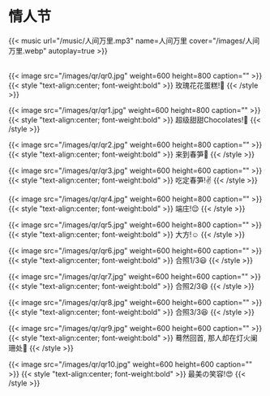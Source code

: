# 情人节


{{< music url="/music/人间万里.mp3" name=人间万里 cover="/images/人间万里.webp" autoplay=true >}}
<br/><br/>


{{< image src="/images/qr/qr0.jpg" weight=600 height=800 caption="" >}}
{{< style "text-align:center; font-weight:bold" >}} 玫瑰花花蛋糕!:pancakes: {{< /style >}}
<br/>

{{< image src="/images/qr/qr1.jpg" weight=600 height=800 caption="" >}}
{{< style "text-align:center; font-weight:bold" >}} 超级甜甜Chocolates!:cookie: {{< /style >}}
<br/>

{{< image src="/images/qr/qr2.jpg" weight=600 height=800 caption="" >}}
{{< style "text-align:center; font-weight:bold" >}} 来到春笋:european_castle: {{< /style >}}
<br/>

{{< image src="/images/qr/qr3.jpg" weight=600 height=600 caption="" >}}
{{< style "text-align:center; font-weight:bold" >}} 吃定春笋!:v: {{< /style >}}
<br/>

{{< image src="/images/qr/qr4.jpg" weight=600 height=800 caption="" >}}
{{< style "text-align:center; font-weight:bold" >}} 端庄!:relieved: {{< /style >}}
<br/>

{{< image src="/images/qr/qr5.jpg" weight=600 height=800 caption="" >}}
{{< style "text-align:center; font-weight:bold" >}} 大方!:relaxed: {{< /style >}}
<br/>

{{< image src="/images/qr/qr6.jpg" weight=600 height=600 caption="" >}}
{{< style "text-align:center; font-weight:bold" >}} 合照1/3:smiley: {{< /style >}}
<br/>

{{< image src="/images/qr/qr7.jpg" weight=600 height=600 caption="" >}}
{{< style "text-align:center; font-weight:bold" >}} 合照2/3:smile: {{< /style >}}
<br/>

{{< image src="/images/qr/qr8.jpg" weight=600 height=600 caption="" >}}
{{< style "text-align:center; font-weight:bold" >}} 合照3/3:laughing: {{< /style >}}
<br/>

{{< image src="/images/qr/qr9.jpg" weight=600 height=600 caption="" >}}
{{< style "text-align:center; font-weight:bold" >}} 蓦然回首, 那人却在灯火阑珊处:sunflower: {{< /style >}}
<br/>

{{< image src="/images/qr/qr10.jpg" weight=600 height=600 caption="" >}}
{{< style "text-align:center; font-weight:bold" >}} 最美の笑容!:heart_eyes: {{< /style >}}
<br/>
